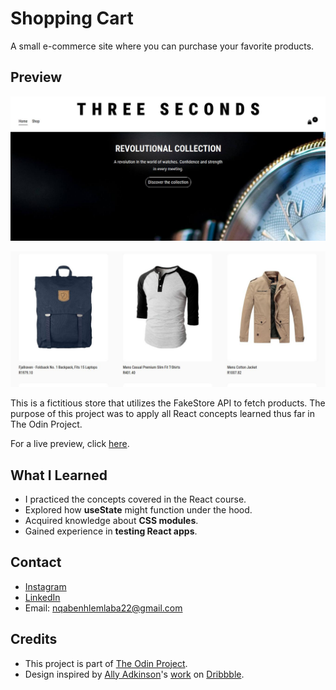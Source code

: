 # Shopping Cart

A small e-commerce site where you can purchase your favorite products.

## Preview

![Website preview](./src/assets/images/shopping-cart-preview-1.jpeg)

![Website preview](./src/assets/images/shopping-cart-preview-2.jpg)

This is a fictitious store that utilizes the FakeStore API to fetch products. The purpose of this project was to apply all React concepts learned thus far in The Odin Project.

For a live preview, click [here]().

## What I Learned

- I practiced the concepts covered in the React course.
- Explored how **useState** might function under the hood.
- Acquired knowledge about **CSS modules**.
- Gained experience in **testing React apps**.

## Contact

- [Instagram](https://instagram.com/q.codes__)
- [LinkedIn](https://www.linkedin.com/in/nqabenhle)
- Email: [nqabenhlemlaba22@gmail.com](mailto:nqabenhlemlaba22@gmail.com)

## Credits

- This project is part of [The Odin Project](https://www.theodinproject.com/).
- Design inspired by [Ally Adkinson](https://dribbble.com/adkinsondesign)'s [work](https://dribbble.com/shots/22204502-E-commerce-shop) on [Dribbble](https://dribbble.com).